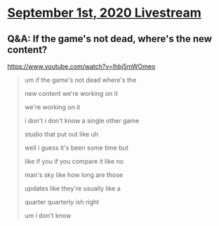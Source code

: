 # [September 1st, 2020 Livestream](../2020-09-01.md)
## Q&A: If the game's not dead, where's the new content?
https://www.youtube.com/watch?v=lhbj5mWOmeo
> um if the game's not dead where's the
>
> new content we're working on it
>
> we're working on it
>
> i don't i don't know a single other game
>
> studio that put out like uh
>
> well i guess it's been some time but
>
> like if you if you compare it like no
>
> man's sky like how long are those
>
> updates like they're usually like a
>
> quarter quarterly ish right
>
> um i don't know
>
